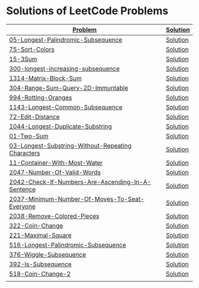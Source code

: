 # Solutions of LeetCode Problems

| [Problem](https://leetcode.com/problemset/all/)                                                                                                             | [Solution](https://github.com/SirZeck/LeetCode-Solutions)                                                                     |
| ----------------------------------------------------------------------------------------------------------------------------------------------------------- | ----------------------------------------------------------------------------------------------------------------------------- |
| [05-Longest-Palindromic-Subsequence](https://leetcode.com/problems/longest-palindromic-substring/)                                                          | [Solution](https://github.com/SirZeck/LeetCode-Solutions/blob/main/cpp/05-Longest-Palindromic-Subsequence.cpp)                |
| [75-Sort-Colors](https://leetcode.com/problems/sort-colors/)                                                                                                | [Solution](https://github.com/SirZeck/LeetCode-Solutions/blob/main/cpp/75-Sort-Colors.cpp)                                    |
| [15-3Sum](https://leetcode.com/problems/3sum/)                                                                                                              | [Solution](https://github.com/SirZeck/LeetCode-Solutions/blob/main/cpp/15-3Sum.cpp)                                           |
| [300-longest-increasing-subsequence](https://leetcode.com/problems/longest-increasing-subsequence/)                                                         | [Solution](https://github.com/SirZeck/LeetCode-Solutions/blob/main/cpp/300-Longest-Increasing-Subsequence.cpp)                |
| [1314-Matrix-Block-Sum](https://leetcode.com/problems/matrix-block-sum/)                                                                                    | [Solution](https://github.com/SirZeck/LeetCode-Solutions/blob/main/cpp/1314-Matrix-Block-Sum.cpp)                             |
| [304-Range-Sum-Query-2D-Immuntable](https://leetcode.com/problems/range-sum-query-2d-immutable/)                                                            | [Solution](https://github.com/SirZeck/LeetCode-Solutions/blob/main/cpp/304-Range-Sum-Query-2D-Immuntable.cpp)                 |
| [994-Rotting-Oranges](https://leetcode.com/problems/rotting-oranges/)                                                                                       | [Solution](https://github.com/SirZeck/LeetCode-Solutions/blob/main/cpp/994-Rotting-Oranges.cpp)                               |
| [1143-Longest-Common-Subsequence](https://leetcode.com/problems/longest-common-subsequence/)                                                                | [Solution](https://github.com/SirZeck/LeetCode-Solutions/blob/main/cpp/1143-Longest-Common-Subsequence.cpp)                   |
| [72-Edit-Distance](https://leetcode.com/problems/edit-distance/)                                                                                            | [Solution](https://github.com/SirZeck/LeetCode-Solutions/blob/main/cpp/72-Edit-Distance.cpp)                                  |
| [1044-Longest-Duplicate-Substring](https://leetcode.com/problems/longest-duplicate-substring/)                                                              | [Solution](https://github.com/SirZeck/LeetCode-Solutions/blob/main/cpp/1044-Longest-Duplicate-Substring.cpp)                  |
| [01-Two-Sum](https://leetcode.com/problems/two-sum/)                                                                                                        | [Solution](https://github.com/SirZeck/LeetCode-Solutions/blob/main/cpp/01-Two-Sum.cpp)                                        |
| [03-Longest-Substring-Without-Repeating Characters](https://leetcode.com/problems/longest-substring-without-repeating-characters/)                          | [Solution](https://github.com/SirZeck/LeetCode-Solutions/blob/main/cpp/03-Longest-Substring-Without-Repeating-Characters.cpp) |
| [11-Container-With-Most-Water](https://leetcode.com/problems/container-with-most-water/)                                                                    | [Solution](https://github.com/SirZeck/LeetCode-Solutions/blob/main/cpp/11-Container-With-Most-Water.cpp)                      |
| [2047-Number-Of-Valid-Words](https://leetcode.com/problems/number-of-valid-words-in-a-sentence/)                                                            | [Solution](https://github.com/SirZeck/LeetCode-Solutions/blob/main/cpp/2047-Number-Of-Valid-Words.cpp)                        |
| [2042-Check-If-Numbers-Are-Ascending-In-A-Sentence](https://leetcode.com/contest/weekly-contest-263/problems/check-if-numbers-are-ascending-in-a-sentence/) | [Solution](https://github.com/SirZeck/LeetCode-Solutions/blob/main/cpp/2042-Check-If-Numbers-Are-Ascending-In-A-Sentence.cpp) |
| [2037-Minimum-Number-Of-Moves-To-Seat-Everyone](https://leetcode.com/contest/biweekly-contest-63/problems/minimum-number-of-moves-to-seat-everyone/)        | [Solution](https://github.com/SirZeck/LeetCode-Solutions/blob/main/cpp/2037-Minimum-Number-Of-Moves-To-Seat-Everyone.cpp)     |
| [2038-Remove-Colored-Pieces](https://leetcode.com/problems/remove-colored-pieces-if-both-neighbors-are-the-same-color/)                                     | [Solution](https://github.com/SirZeck/LeetCode-Solutions/blob/main/cpp/2038-Remove-Colored-Pieces.cpp)                        |
| [322-Coin-Change](https://leetcode.com/problems/coin-change/)                                                                                               | [Solution](https://github.com/SirZeck/LeetCode-Solutions/blob/main/cpp/322-Coin-Change.cpp)                                   |
| [221-Maximal-Square](https://leetcode.com/problems/maximal-square/)                                                                                         | [Solution](https://github.com/SirZeck/LeetCode-Solutions/blob/main/cpp/221-Maximal-Square.cpp)                                |
| [516-Longest-Palindromic-Subsequence](https://leetcode.com/problems/longest-palindromic-subsequence/)                                                       | [Solution](https://github.com/SirZeck/LeetCode-Solutions/blob/main/cpp/516-Longest-Palindromic-Subsequence.cpp)               |
| [376-Wiggle-Subsequence](https://leetcode.com/problems/wiggle-subsequence/)                                                                                 | [Solution](https://github.com/SirZeck/LeetCode-Solutions/blob/main/cpp/376-Wiggle-Subsequence.cpp)                            |
| [392-Is-Subsequence](https://leetcode.com/problems/is-subsequence/)                                                                                         | [Solution](https://github.com/SirZeck/LeetCode-Solutions/blob/main/cpp/392-Is-Subsequence.cpp)                                |
| [518-Coin-Change-2](https://leetcode.com/problems/coin-change-2/)                                                                                           | [Solution](https://github.com/SirZeck/LeetCode-Solutions/blob/main/cpp/518-Coin-Change-2.cpp)                                 |
| []()                                                                                                                                                        | []()                                                                                                                          |
